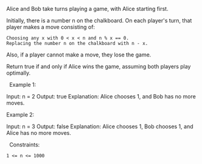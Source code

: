 Alice and Bob take turns playing a game, with Alice starting first.

Initially, there is a number n on the chalkboard. On each player's turn, that player makes a move consisting of:


	Choosing any x with 0 < x < n and n % x == 0.
	Replacing the number n on the chalkboard with n - x.


Also, if a player cannot make a move, they lose the game.

Return true if and only if Alice wins the game, assuming both players play optimally.

 
Example 1:

Input: n = 2
Output: true
Explanation: Alice chooses 1, and Bob has no more moves.


Example 2:

Input: n = 3
Output: false
Explanation: Alice chooses 1, Bob chooses 1, and Alice has no more moves.


 
Constraints:


	1 <= n <= 1000

